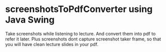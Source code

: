 # screenshotsToPdfConverter using Java Swing
Take screenshots while listening to lecture.
And  convert them into pdf to refer it later.
Plus screenshots dont capture screenshot taker frame, so that you will have clean lecture slides in your pdf.
